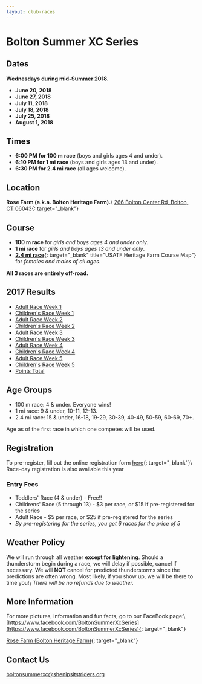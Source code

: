 ```yaml
---
layout: club-races
---
```


# Bolton Summer XC Series

## Dates

**Wednesdays during mid-Summer 2018.**

* **June 20, 2018**
* **June 27, 2018**
* **July 11, 2018**
* **July 18, 2018**
* **July 25, 2018**
* **August 1, 2018**

## Times

* **6:00 PM for 100 m race** (boys and girls ages 4 and under).
* **6:10 PM for 1 mi race** (boys and girls ages 13 and under).
* **6:30 PM for 2.4 mi race** (all ages welcome).

## Location
**Rose Farm (a.k.a. Bolton Heritage Farm).**\\
[266 Bolton Center Rd, Bolton, CT 06043](https://goo.gl/maps/hrFeqP4eGrz){: target="_blank"}

## Course

* **100 m race** for *girls and boys ages 4 and under only*.
* **1 mi race** for *girls and boys ages 13 and under only*.
* [**2.4 mi race**](http://www.usatf.org/routes/view.asp?rID=376233){: target="_blank" title="USATF Heritage Farm Course Map"} for *females and males of all ages*.

**All 3 races are entirely off-road.**

## 2017 Results

  <ul>
  <li><a href="./bolton2017/adultweek1.html" target="_blank">Adult Race Week 1</a></li>
  <li><a href="./bolton2017/kidweek1.html" target="_blank">Children's Race Week 1</a></li>
  <li><a href="./bolton2017/adultweek2.html" target="_blank">Adult Race Week 2</a></li>
  <li><a href="./bolton2017/kidweek2.html" target="_blank">Children's Race Week 2</a></li>
  <li><a href="./bolton2017/adultweek3.html" target="_blank">Adult Race Week 3</a></li>
  <li><a href="./bolton2017/kidweek3.html" target="_blank">Children's Race Week 3</a></li>
  <li><a href="./bolton2017/adultweek4.html" target="_blank">Adult Race Week 4</a></li>
  <li><a href="./bolton2017/kidweek4.html" target="_blank">Children's Race Week 4</a></li>
  <li><a href="./bolton2017/adultweek5.html" target="_blank">Adult Race Week 5</a></li>
  <li><a href="./bolton2017/kidweek5.html" target="_blank">Children's Race Week 5</a></li>
  <li><a href="./bolton2017/pointstotal.html" target="_blank">Points Total</a></li>
  </ul>

## Age Groups

* 100 m race: 4 & under. Everyone wins!
* 1 mi race: 9 & under, 10-11, 12-13.
* 2.4 mi race: 15 & under, 16-18, 19-29, 30-39, 40-49, 50-59, 60-69, 70+.

Age as of the first race in which one competes will be used.

## Registration

To pre-register, fill out the online registration form [here](https://docs.google.com/forms/d/e/1FAIpQLSeh36D4rcDiJXsRfjPJBIjnoPc6fP9WKuBZL9NJsyhEFPYeYQ/viewform){: target="_blank"}\\
Race-day registration is also available this year

### Entry Fees

* Toddlers' Race (4 & under) - Free‼
* Childrens' Race (5 through 13) - $3 per race, or $15 if pre-registered for the series
* Adult Race - $5 per race, or $25 if pre-registered for the series
* *By pre-registering for the series, you get 6 races for the price of 5*

## Weather Policy

We will run through all weather **except for lightening**. Should a thunderstorm begin during a race, we will delay if possible, cancel if necessary. We will **NOT** cancel for predicted thunderstorms since the predictions are often wrong. Most likely, if you show up, we will be there to time you!\\
*There will be no refunds due to weather.*

## More Information

For more pictures, information and fun facts, go to our FaceBook page:\\
[https://www.facebook.com/BoltonSummerXcSeries](https://www.facebook.com/BoltonSummerXcSeries){: target="_blank"}

[Rose Farm (Bolton Heritage Farm)](http://www.campjohnson.org/Download/RoseFarmBrochure.pdf){: target="_blank"}

## Contact Us

[boltonsummerxc@shenipsitstriders.org](mailto:boltonsummerxc@shenipsitstriders.org)